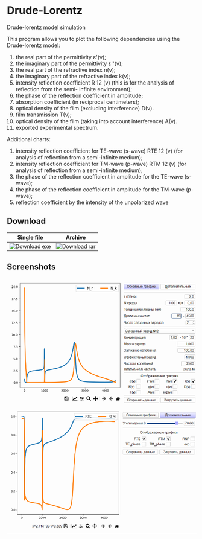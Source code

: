 # Drude-Lorentz
Drude-lorentz model simulation

This program allows you to plot the following dependencies using the Drude-lorentz model:
1) the real part of the permittivity ε'(ν);
2) the imaginary part of the permittivity ε''(ν);
3) the real part of the refractive index n(ν);
4) the imaginary part of the refractive index k(ν);
5) intensity reflection coefficient R 12 (ν) (this is for the analysis of reflection from the semi-
infinite environment);
6) the phase of the reflection coefficient in amplitude;
7) absorption coefficient (in reciprocal centimeters);
8) optical density of the film (excluding interference) D(ν).
9) film transmission T(ν);
10) optical density of the film (taking into account interference) A(ν).
11) exported experimental spectrum.

Additional charts:
1) intensity reflection coefficient for TE-wave (s-wave) RTE 12 (ν) (for
analysis of reflection from a semi-infinite medium);
2) intensity reflection coefficient for TM-wave (p-wave) RTM 12 (v) (for
analysis of reflection from a semi-infinite medium);
3) the phase of the reflection coefficient in amplitude for the TE-wave (s-wave);
4) the phase of the reflection coefficient in amplitude for the TM-wave (p-wave);
5) reflection coefficient by the intensity of the unpolarized wave

## Download

| Single  file | Archive |
| - | - |
|[![Download exe](https://img.shields.io/badge/Download-Drude--Lorentz.exe-red)](https://github.com/IDAnton/Drude-Lorentz/releases/latest/download/Drude-lorentz.exe)| [![Download rar](https://img.shields.io/badge/Download-Drude--Lorentz.zip-red)](https://github.com/IDAnton/Drude-Lorentz/releases/latest/download/Drude-lorentz.rar)|


## Screenshots

![Drude-Lorentz screenshot](https://github.com/IDAnton/Drude-Lorentz/blob/master/static/Screen1.png)
![Drude-Lorentz screenshot](https://github.com/IDAnton/Drude-Lorentz/blob/master/static/Screen2.png)
